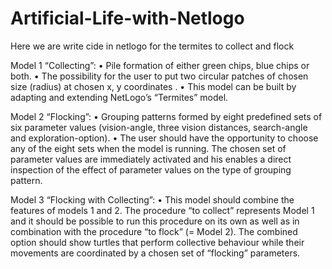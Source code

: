 # Artificial-Life-with-Netlogo

Here we are write cide in netlogo for the termites to collect and flock


Model 1 “Collecting”: 
•	Pile formation of either green chips, blue chips or both.
•	The possibility for the user to put two circular patches of chosen size (radius) at chosen x, y coordinates .
•	This model can be built by adapting and extending NetLogo’s  “Termites” model.


Model 2 “Flocking”:
•	Grouping patterns formed by eight predefined sets of six parameter values (vision-angle, three vision distances, search-angle and exploration-option).
•	The user should have the opportunity to choose any of the eight sets when the model is running.  The chosen set of parameter values are immediately activated and  his enables a direct inspection of the effect of parameter values on the type of grouping pattern. 


Model 3 “Flocking with Collecting”:
•	This model should combine the features of models 1 and 2. The procedure “to collect” represents Model 1 and it should be possible to run this procedure on its own as well as in combination with the procedure “to flock” (= Model 2). The combined option should show turtles that perform collective behaviour while their movements are coordinated by a chosen set of “flocking” parameters.

